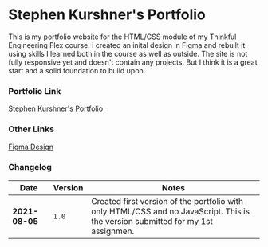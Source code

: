 # Stephen Kurshner's Portfolio

This is my portfolio website for the HTML/CSS module of my Thinkful Engineering Flex course. I created an inital design in Figma and rebuilt it using skills I learned both in the course as well as outside. The site is not fully responsive yet and doesn't contain any projects. But I think it is a great start and a solid foundation to build upon.

### Portfolio Link
[Stephen Kurshner's Portfolio](http://www.github.io/skurshner/portfolio)

### Other Links
[Figma Design](https://www.figma.com/file/LpEHPTHTk61VIz7MmqLJ6d/WebDev-Portfolio?node-id=0%3A1)

### Changelog
Date | Version | Notes
--- | --- | ---
**2021-08-05** | `1.0` | Created first version of the portfolio with only HTML/CSS and no JavaScript. This is the version submitted for my 1st assignmen.
